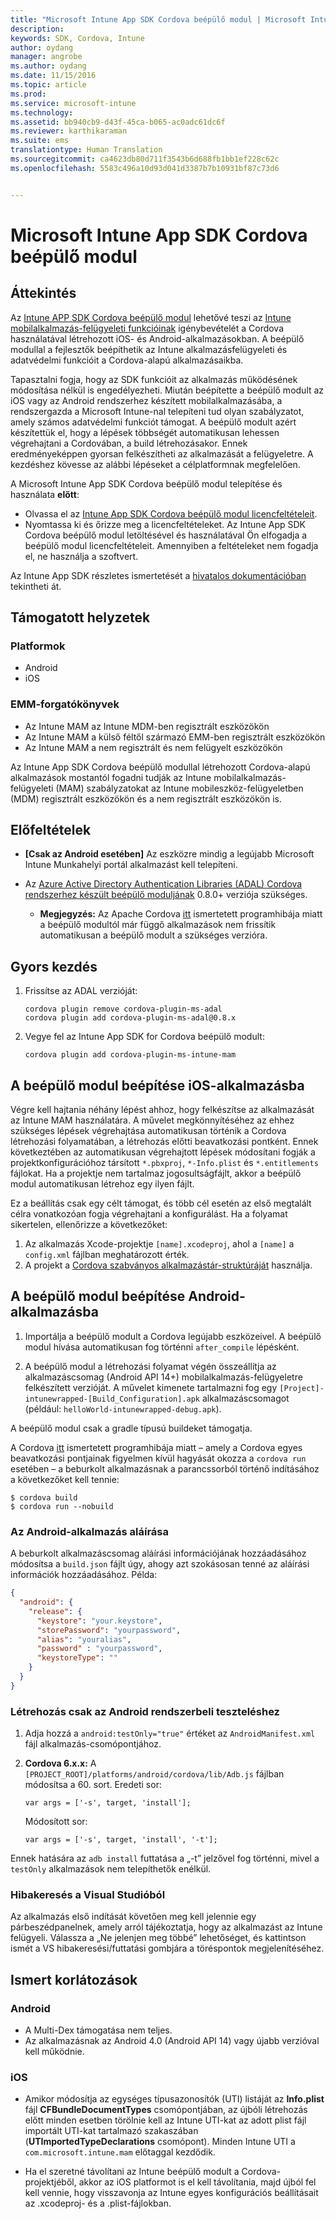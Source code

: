 ```yaml
---
title: "Microsoft Intune App SDK Cordova beépülő modul | Microsoft Intune"
description: 
keywords: SDK, Cordova, Intune
author: oydang
manager: angrobe
ms.author: oydang
ms.date: 11/15/2016
ms.topic: article
ms.prod: 
ms.service: microsoft-intune
ms.technology: 
ms.assetid: bb940cb9-d43f-45ca-b065-ac0adc61dc6f
ms.reviewer: karthikaraman
ms.suite: ems
translationtype: Human Translation
ms.sourcegitcommit: ca4623db80d711f3543b6d688fb1bb1ef228c62c
ms.openlocfilehash: 5583c496a10d93d041d3387b7b10931bf87c73d6


---
```

# ﻿<a name="microsoft-intune-app-sdk-cordova-plugin"></a>Microsoft Intune App SDK Cordova beépülő modul

## <a name="overview"></a>Áttekintés

Az [Intune APP SDK Cordova beépülő modul](https://github.com/msintuneappsdk/cordova-plugin-ms-intune-mam) lehetővé teszi az [Intune mobilalkalmazás-felügyeleti funkcióinak](/intune/deploy-use/protect-app-data-using-mobile-app-management-policies-with-microsoft-intune) igénybevételét a Cordova használatával létrehozott iOS- és Android-alkalmazásokban. A beépülő modullal a fejlesztők beépíthetik az Intune alkalmazásfelügyeleti és adatvédelmi funkcióit a Cordova-alapú alkalmazásaikba.

Tapasztalni fogja, hogy az SDK funkcióit az alkalmazás működésének módosítása nélkül is engedélyezheti. Miután beépítette a beépülő modult az iOS vagy az Android rendszerhez készített mobilalkalmazásába, a rendszergazda a Microsoft Intune-nal telepíteni tud olyan szabályzatot, amely számos adatvédelmi funkciót támogat. A beépülő modult azért készítettük el, hogy a lépések többségét automatikusan lehessen végrehajtani a Cordovában, a build létrehozásakor. Ennek eredményeképpen gyorsan felkészítheti az alkalmazását a felügyeletre. A kezdéshez kövesse az alábbi lépéseket a célplatformnak megfelelően.

A Microsoft Intune App SDK Cordova beépülő modul telepítése és használata **előtt**:

* Olvassa el az [Intune App SDK Cordova beépülő modul licencfeltételeit](https://github.com/msintuneappsdk/cordova-plugin-ms-intune-mam/blob/master/Intune_App_SDK_Cordova_plugin_RTM_license.pdf).
* Nyomtassa ki és őrizze meg a licencfeltételeket. Az Intune App SDK Cordova beépülő modul letöltésével és használatával Ön elfogadja a beépülő modul licencfeltételeit.  Amennyiben a feltételeket nem fogadja el, ne használja a szoftvert.

Az Intune App SDK részletes ismertetését a [hivatalos dokumentációban](/intune/develop/intune-app-sdk) tekintheti át.

## <a name="supported-scenarios"></a>Támogatott helyzetek

### <a name="platforms"></a>Platformok
* Android
* iOS


### <a name="emm-scenarios"></a>EMM-forgatókönyvek

* Az Intune MAM az Intune MDM-ben regisztrált eszközökön
* Az Intune MAM a külső féltől származó EMM-ben regisztrált eszközökön
* Az Intune MAM a nem regisztrált és nem felügyelt eszközökön

Az Intune App SDK Cordova beépülő modullal létrehozott Cordova-alapú alkalmazások mostantól fogadni tudják az Intune mobilalkalmazás-felügyeleti (MAM) szabályzatokat az Intune mobileszköz-felügyeletben (MDM) regisztrált eszközökön és a nem regisztrált eszközökön is.



## <a name="prerequisites"></a>Előfeltételek

* **[Csak az Android esetében]** Az eszközre mindig a legújabb Microsoft Intune Munkahelyi portál alkalmazást kell telepíteni.


* Az [Azure Active Directory Authentication Libraries (ADAL) Cordova rendszerhez készült beépülő moduljának](https://github.com/AzureAD/azure-activedirectory-library-for-cordova) 0.8.0+ verziója szükséges.
  * **Megjegyzés:** Az Apache Cordova [itt](https://issues.apache.org/jira/browse/CB-6227?jql=text%20~%20%22plugin%20dependency%22) ismertetett programhibája miatt a beépülő modultól már függő alkalmazások nem frissítik automatikusan a beépülő modult a szükséges verzióra.

## <a name="quick-start"></a>Gyors kezdés

1. Frissítse az ADAL verzióját:

    ```
    cordova plugin remove cordova-plugin-ms-adal
    cordova plugin add cordova-plugin-ms-adal@0.8.x
    ```

2. Vegye fel az Intune App SDK for Cordova beépülő modult:

    ```
    cordova plugin add cordova-plugin-ms-intune-mam
    ```

## <a name="how-to-build-the-plugin-into-your-ios-app"></a>A beépülő modul beépítése iOS-alkalmazásba

Végre kell hajtania néhány lépést ahhoz, hogy felkészítse az alkalmazását az Intune MAM használatára. A művelet megkönnyítéséhez az ehhez szükséges lépések végrehajtása automatikusan történik a Cordova létrehozási folyamatában, a létrehozás előtti beavatkozási pontként. Ennek következtében az automatikusan végrehajtott lépések módosítani fogják a projektkonfigurációhoz társított `*.pbxproj`, `*-Info.plist` és `*.entitlements` fájlokat. Ha a projektje nem tartalmaz jogosultságfájlt, akkor a beépülő modul automatikusan létrehoz egy ilyen fájlt.

Ez a beállítás csak egy célt támogat, és több cél esetén az első megtalált célra vonatkozóan fogja végrehajtani a konfigurálást. Ha a folyamat sikertelen, ellenőrizze a következőket:

1. Az alkalmazás Xcode-projektje `[name].xcodeproj`, ahol a `[name]` a `config.xml` fájlban meghatározott érték.
2. A projekt a [Cordova szabványos alkalmazástár-struktúráját](https://cordova.apache.org/docs/en/latest/reference/cordova-cli/index.html#directory-structure) használja.

## <a name="how-to-build-the-plugin-into-your-android-app"></a>A beépülő modul beépítése Android-alkalmazásba

1. Importálja a beépülő modult a Cordova legújabb eszközeivel. A beépülő modul hívása automatikusan fog történni `after_compile` lépésként.

2. A beépülő modul a létrehozási folyamat végén összeállítja az alkalmazáscsomag (Android API 14+) mobilalkalmazás-felügyeletre felkészített verzióját. A művelet kimenete tartalmazni fog egy `[Project]-intunewrapped-[Build_Configuration].apk` alkalmazáscsomagot (például: `helloWorld-intunewrapped-debug.apk`).

A beépülő modul csak a gradle típusú buildeket támogatja.

A Cordova [itt](https://issues.apache.org/jira/browse/CB-9434) ismertetett programhibája miatt – amely a Cordova egyes beavatkozási pontjainak figyelmen kívül hagyását okozza a `cordova run` esetében – a beburkolt alkalmazásnak a parancssorból történő indításához a következőket kell tennie:

```
$ cordova build
$ cordova run --nobuild
```


### <a name="signing-your-android-app"></a>Az Android-alkalmazás aláírása
A beburkolt alkalmazáscsomag aláírási információjának hozzáadásához módosítsa a `build.json` fájlt úgy, ahogy azt szokásosan tenné az aláírási információk hozzáadásához. Példa:
```json
{
  "android": {
    "release": {
      "keystore": "your.keystore",
      "storePassword": "yourpassword",
      "alias": "youralias",
      "password" : "yourpassword",
      "keystoreType": ""
    }
  }
}
```

### <a name="build-for-android-test-only"></a>Létrehozás csak az Android rendszerbeli teszteléshez

1. Adja hozzá a `android:testOnly="true"` értéket az `AndroidManifest.xml` fájl alkalmazás-csomópontjához.


2. **Cordova 6.x.x:** A `[PROJECT_ROOT]/platforms/android/cordova/lib/Adb.js` fájlban módosítsa a 60. sort. Eredeti sor:

    ```
    var args = ['-s', target, 'install'];
    ```
    Módosított sor:
    ```
    var args = ['-s', target, 'install', '-t'];
    ```

Ennek hatására az `adb install` futtatása a „-t” jelzővel fog történni, mivel a `testOnly` alkalmazások nem telepíthetők enélkül.

### <a name="debugging-from-visual-studio"></a>Hibakeresés a Visual Studióból
Az alkalmazás első indítását követően meg kell jelennie egy párbeszédpanelnek, amely arról tájékoztatja, hogy az alkalmazást az Intune felügyeli. Válassza a „Ne jelenjen meg többé” lehetőséget, és kattintson ismét a VS hibakeresési/futtatási gombjára a töréspontok megjelenítéséhez.

## <a name="known-limitations"></a>Ismert korlátozások
### <a name="android"></a>Android
* A Multi-Dex támogatása nem teljes.
* Az alkalmazásnak az Android 4.0 (Android API 14) vagy újabb verzióval kell működnie.

### <a name="ios"></a>iOS
* Amikor módosítja az egységes típusazonosítók (UTI) listáját az **Info.plist** fájl **CFBundleDocumentTypes** csomópontjában, az újbóli létrehozás előtt minden esetben törölnie kell az Intune UTI-kat az adott plist fájl importált UTI-kat tartalmazó szakaszában (**UTImportedTypeDeclarations** csomópont). Minden Intune UTI a `com.microsoft.intune.mam` előtaggal kezdődik.

* Ha el szeretné távolítani az Intune beépülő modult a Cordova-projektjéből, akkor az iOS platformot is el kell távolítania, majd újból fel kell vennie, hogy visszavonja az Intune egyes konfigurációs beállításait az .xcodeproj- és a .plist-fájlokban.



<!--HONumber=Nov16_HO3-->


